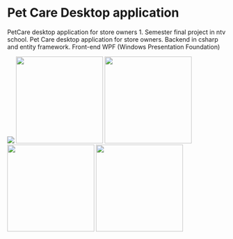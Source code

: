 # Pet Care Desktop application

PetCare desktop application for store owners 1. Semester final project in ntv school. Pet Care desktop application for store owners. Backend in csharp and entity framework. Front-end WPF (Windows Presentation Foundation)

<img src="https://project-images.gitconnectedcontent.com/671f9b2e-d7c8-4c69-9fbf-688e3ea72ea5-desktop">
<img src="https://project-images.gitconnectedcontent.com/cfc42e78-d075-4df5-a1cf-4ac609e89fca-desktop" width="200" height="200">
<img src="https://project-images.gitconnectedcontent.com/ad3e3650-3c8e-46e1-b426-52a006f3e9c1-desktop" width="200" height="200">
<img src="https://project-images.gitconnectedcontent.com/6d28b541-2d94-4a2e-b4cf-5e55d764dbf5-desktop" width="200" height="200">
<img src="https://project-images.gitconnectedcontent.com/60db595a-b853-4b56-a94b-6e4dd3eaaf43-desktop" width="200" height="200">
